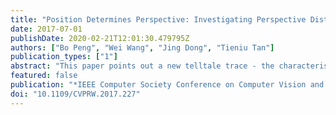 ```yaml
---
title: "Position Determines Perspective: Investigating Perspective Distortion for Image Forensics of Faces"
date: 2017-07-01
publishDate: 2020-02-21T12:01:30.479795Z
authors: ["Bo Peng", "Wei Wang", "Jing Dong", "Tieniu Tan"]
publication_types: ["1"]
abstract: "This paper points out a new telltale trace - the characteristic of perspective distortion (CPD), for the image forensics of faces. The perspective distortion is determined by the position of image shooting, and it is often overlooked when creating a forgery, which results in the inconsistency between the claimed camera parameters and the CPD in the face image. To investigate this consistency problem, we cast it to the consistency between the claimed camera intrinsic parameters and the estimated ones from the CPD. Our parameter estimation approach is based on geometric observations that are related to CPD, like facial landmarks and contours. We analyze the estimation uncertainty caused by indeterminacy of observation to obtain a more reliable forensic decision. Experiments on synthetic datasets and real forgery examples demonstrate the effectiveness of the proposed method."
featured: false
publication: "*IEEE Computer Society Conference on Computer Vision and Pattern Recognition Workshops*"
doi: "10.1109/CVPRW.2017.227"
---
```


